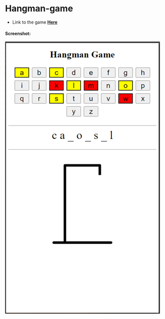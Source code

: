 # Hangman-game
- Link to the game **[Here](https://buidlor.github.io/Hangman-game/)**

#### Screenshot:

![screenshot hangman game](/hangmanscr.PNG)
